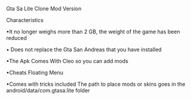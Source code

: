 Gta Sa Lite Clone Mod Version

Characteristics

 •It no longer weighs more than 2 GB, the weight of the game has been reduced

 • Does not replace the Gta San Andreas that you have installed

 •The Apk Comes With Cleo so you can add mods
 
 •Cheats Floating Menu

 •Comes with tricks included The path to place mods or skins goes in the android/data/com.gtasa.lite folder 

